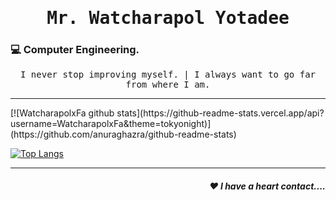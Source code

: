 <h1 align='center'><samp><strong>Mr. Watcharapol Yotadee</strong></samp></h1>
<h3 align="left"> 💻 Computer Engineering.</h3>
<p align='center'> <samp> I never stop improving myself. | I always want to go far from where I am.</samp></p>
<hr>
[![WatcharapolxFa github stats](https://github-readme-stats.vercel.app/api?username=WatcharapolxFa&theme=tokyonight)](https://github.com/anuraghazra/github-readme-stats)

[![Top Langs](https://github-readme-stats.vercel.app/api/top-langs/?username=WatcharapolxFar&layout=compact&theme=tokyonight)](https://github.com/anuraghazra/github-readme-stats)

<hr>
<h5 align="right"> ❤ I have a heart contact....</h5>



